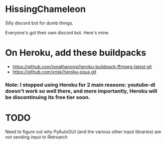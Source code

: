 # HissingChameleon
Silly discord bot for dumb things.

Everyone's got their own discord bot. Here's mine.


# On Heroku, add these buildpacks
- https://github.com/jonathanong/heroku-buildpack-ffmpeg-latest.git
- https://github.com/xrisk/heroku-opus.git

### Note: I stopped using Heroku for 2 main reasons: youtube-dl doesn't work so well there, and more importantly, Heroku will be discontinuing its free tier soon.


# TODO
Need to figure out why PyAutoGUI (and the various other input libraries) are not sending input to Retroarch
